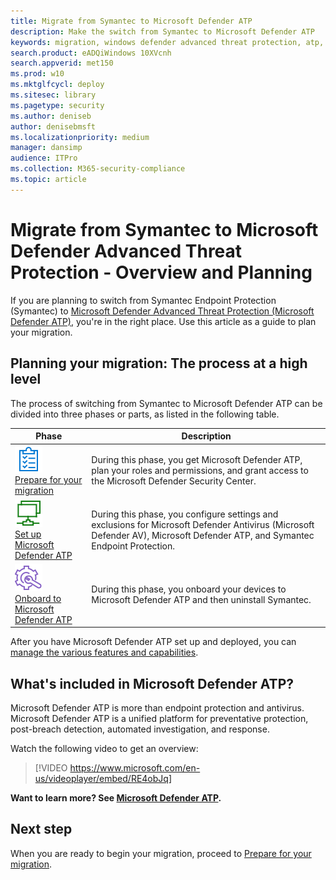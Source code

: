 ```yaml
---
title: Migrate from Symantec to Microsoft Defender ATP
description: Make the switch from Symantec to Microsoft Defender ATP
keywords: migration, windows defender advanced threat protection, atp, edr
search.product: eADQiWindows 10XVcnh
search.appverid: met150
ms.prod: w10
ms.mktglfcycl: deploy
ms.sitesec: library
ms.pagetype: security
ms.author: deniseb
author: denisebmsft
ms.localizationpriority: medium
manager: dansimp
audience: ITPro
ms.collection: M365-security-compliance 
ms.topic: article
---
```


# Migrate from Symantec to Microsoft Defender Advanced Threat Protection - Overview and Planning

If you are planning to switch from Symantec Endpoint Protection (Symantec) to [Microsoft Defender Advanced Threat Protection (Microsoft Defender ATP)](https://docs.microsoft.com/windows/security/threat-protection), you're in the right place. Use this article as a guide to plan your migration.  

## Planning your migration: The process at a high level

The process of switching from Symantec to Microsoft Defender ATP can be divided into three phases or parts, as listed in the following table. 

|Phase |Description |
|--|--|
|[![Phase 1: Prepare](images/prepare.png)](symantec-to-microsoft-defender-atp-prepare.md)<br/>[Prepare for your migration](symantec-to-microsoft-defender-atp-prepare.md) |During this phase, you get Microsoft Defender ATP, plan your roles and permissions, and grant access to the Microsoft Defender Security Center. |
|[![Phase 2: Set up](images/setup.png)](symantec-to-microsoft-defender-atp-setup.md)<br/>[Set up Microsoft Defender ATP](symantec-to-microsoft-defender-atp-setup.md) |During this phase, you configure settings and exclusions for Microsoft Defender Antivirus (Microsoft Defender AV), Microsoft Defender ATP, and Symantec Endpoint Protection. |
|[![Phase 3: Onboard](images/onboard.png)](symantec-to-microsoft-defender-atp-onboard.md)<br/>[Onboard to Microsoft Defender ATP](symantec-to-microsoft-defender-atp-onboard.md) |During this phase, you onboard your devices to Microsoft Defender ATP and then uninstall Symantec. |

After you have Microsoft Defender ATP set up and deployed, you can [manage the various features and capabilities](microsoft-defender-atp-post-migration-management.md).

## What's included in Microsoft Defender ATP?

Microsoft Defender ATP is more than endpoint protection and antivirus. Microsoft Defender ATP is a unified platform for preventative protection, post-breach detection, automated investigation, and response. 

Watch the following video to get an overview:

>[!VIDEO https://www.microsoft.com/en-us/videoplayer/embed/RE4obJq]


**Want to learn more? See [Microsoft Defender ATP](https://docs.microsoft.com/windows/security/threat-protection).**

## Next step

When you are ready to begin your migration, proceed to [Prepare for your migration](symantec-to-microsoft-defender-atp-prepare.md).
